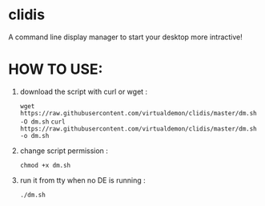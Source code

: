 # clidis
A command line display manager to start your desktop more intractive!

# HOW TO USE: 

1. download the script with curl or wget : 
	
	`wget https://raw.githubusercontent.com/virtualdemon/clidis/master/dm.sh -O dm.sh`
	`curl https://raw.githubusercontent.com/virtualdemon/clidis/master/dm.sh -o dm.sh`

2. change script permission : 

	`chmod +x dm.sh`

3. run it from tty when no DE is running : 

	`./dm.sh`

